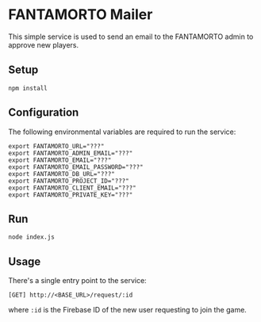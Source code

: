 # FANTAMORTO Mailer
This simple service is used to send an email to the FANTAMORTO admin to approve
new players.

## Setup
`npm install`

## Configuration
The following environmental variables are required to run the service:
```
export FANTAMORTO_URL="???"
export FANTAMORTO_ADMIN_EMAIL="???"
export FANTAMORTO_EMAIL="???"
export FANTAMORTO_EMAIL_PASSWORD="???"
export FANTAMORTO_DB_URL="???"
export FANTAMORTO_PROJECT_ID="???"
export FANTAMORTO_CLIENT_EMAIL="???"
export FANTAMORTO_PRIVATE_KEY="???"
```

## Run
`node index.js`

## Usage
There's a single entry point to the service:
```
[GET] http://<BASE_URL>/request/:id
```
where `:id` is the Firebase ID of the new user requesting to join the game.
